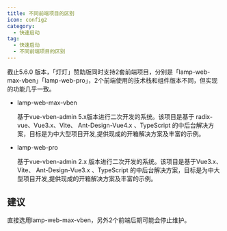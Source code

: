 ```yaml
---
title: 不同前端项目的区别
icon: config2
category:
  - 快速启动
tag:
  - 快速启动
  - 不同前端项目的区别
---
```


截止5.6.0 版本，「灯灯」赞助版同时支持2套前端项目，分别是「lamp-web-max-vben」「lamp-web-pro」，2个前端使用的技术栈和组件版本不同，但实现的功能几乎一致。

- lamp-web-max-vben

  基于vue-vben-admin 5.x版本进行二次开发的系统。该项目是基于 radix-vue、Vue3.x、Vite、 Ant-Design-Vue4.x 、TypeScript 的中后台解决方案，目标是为中大型项目开发,提供现成的开箱解决方案及丰富的示例。

- lamp-web-pro

  基于vue-vben-admin 2.x 版本进行二次开发的系统。该项目是基于Vue3.x、Vite、 Ant-Design-Vue3.x 、TypeScript 的中后台解决方案，目标是为中大型项目开发,提供现成的开箱解决方案及丰富的示例。


## 建议

直接选用lamp-web-max-vben，另外2个前端后期可能会停止维护。
